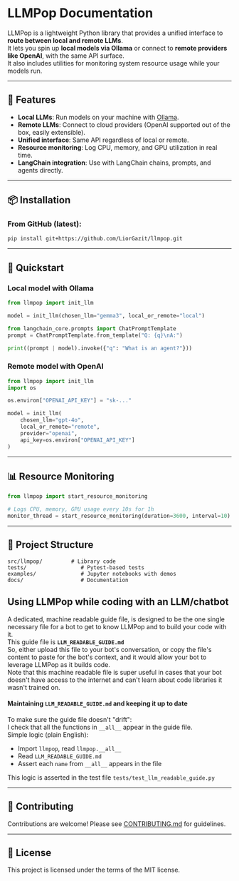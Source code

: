 # LLMPop Documentation

LLMPop is a lightweight Python library that provides a unified interface to **route between local and remote LLMs**.  
It lets you spin up **local models via Ollama** or connect to **remote providers like OpenAI**, with the same API surface.  
It also includes utilities for monitoring system resource usage while your models run.

---

## 🚀 Features

- **Local LLMs**: Run models on your machine with [Ollama](https://ollama.ai/).
- **Remote LLMs**: Connect to cloud providers (OpenAI supported out of the box, easily extensible).
- **Unified interface**: Same API regardless of local or remote.
- **Resource monitoring**: Log CPU, memory, and GPU utilization in real time.
- **LangChain integration**: Use with LangChain chains, prompts, and agents directly.

---

## 📦 Installation

### From GitHub (latest):

```bash
pip install git+https://github.com/LiorGazit/llmpop.git
```

---

## 📝 Quickstart

### Local model with Ollama

```python
from llmpop import init_llm

model = init_llm(chosen_llm="gemma3", local_or_remote="local")

from langchain_core.prompts import ChatPromptTemplate
prompt = ChatPromptTemplate.from_template("Q: {q}\nA:")

print((prompt | model).invoke({"q": "What is an agent?"}))
```

### Remote model with OpenAI

```python
from llmpop import init_llm
import os

os.environ["OPENAI_API_KEY"] = "sk-..."

model = init_llm(
    chosen_llm="gpt-4o",
    local_or_remote="remote",
    provider="openai",
    api_key=os.environ["OPENAI_API_KEY"]
)
```

---

## 📊 Resource Monitoring

```python
from llmpop import start_resource_monitoring

# Logs CPU, memory, GPU usage every 10s for 1h
monitor_thread = start_resource_monitoring(duration=3600, interval=10)
```

---

## 📂 Project Structure

```
src/llmpop/         # Library code
tests/                 # Pytest-based tests
examples/              # Jupyter notebooks with demos
docs/                  # Documentation
```

## Using LLMPop while coding with an LLM/chatbot  
A dedicated, machine readable guide file, is designed to be the one single necessary file for a bot to get to know LLMPop and to build your code with it.  
This guide file is **`LLM_READABLE_GUIDE.md`**   
So, either upload this file to your bot's conversation, or copy the file's content to paste for the bot's context, and it would allow your bot to leverage LLMPop as it builds code.  
Note that this machine readable file is super useful in cases that your bot doesn't have access to the internet and can't learn about code libraries it wasn't trained on.  

#### Maintaining `LLM_READABLE_GUIDE.md` and keeping it up to date
To make sure the guide file doesn't "drift":  
I check that all the functions in `__all__` appear in the guide file.  
Simple logic (plain English):  
- Import `llmpop`, read `llmpop.__all__`
- Read `LLM_READABLE_GUIDE.md`
- Assert each `name` from `__all__` appears in the file  

This logic is asserted in the test file `tests/test_llm_readable_guide.py`  

---

## 🤝 Contributing

Contributions are welcome!
Please see [CONTRIBUTING.md](../CONTRIBUTING.md) for guidelines.

---

## 📜 License

This project is licensed under the terms of the MIT license.

